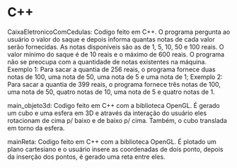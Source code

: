# C++

CaixaEletronicoComCedulas: Codigo feito em C++. O programa pergunta ao usuário o valor do saque e depois informa quantas notas de cada valor serão fornecidas.
As notas disponíveis são as de 1, 5, 10, 50 e 100 reais. O valor mínimo do saque é de 10 reais e o máximo de 600 reais. O programa não se preocupa com a quantidade de
notas existentes na máquina.
Exemplo 1: Para sacar a quantia de 256 reais, o programa fornece duas notas de 100, uma nota de 50, uma nota de 5 e uma nota de 1;
Exemplo 2: Para sacar a quantia de 399 reais, o programa fornece três notas de 100, uma nota de 50, quatro notas de 10, uma nota de 5 e quatro notas de 1.

main_objeto3d: Codigo feito em C++ com a biblioteca OpenGL. É gerado um cubo e uma esfera em 3D e através da interação do usuário eles rotacionam de cima p/ baixo e de baixo p/ cima. Também, o cubo translada em torno da esfera.

mainReta: Codigo feito em C++ com a biblioteca OpenGL. É plotado um plano cartesiano e o usuário insere as coordenadas de dois ponto, depois da inserção dos pontos, é gerado uma reta entre eles.
